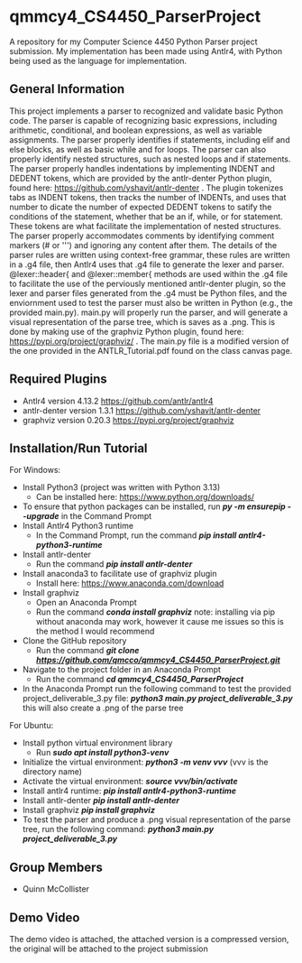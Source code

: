 # qmmcy4_CS4450_ParserProject
A repository for my Computer Science 4450 Python Parser project submission. My implementation has been made using Antlr4, with Python being used as the language for implementation. 
## General Information
This project implements a parser to recognized and validate basic Python code. The parser is capable of recognizing basic expressions, including arithmetic, conditional, and boolean expressions, as well as variable assignments. The parser properly identifies if statements, including elif and else blocks, as well as basic while and for loops. The parser can also properly identify nested structures, such as nested loops and if statements. The parser properly handles indentations by implementing INDENT and DEDENT tokens, which are provided by the antlr-denter Python plugin, found here: https://github.com/yshavit/antlr-denter . The plugin tokenizes tabs as INDENT tokens, then tracks the number of INDENTs, and uses that number to dicate the number of expected DEDENT tokens to satify the conditions of the statement, whether that be an if, while, or for statement. These tokens are what facilitate the implementation of nested structures. The parser properly accommodates comments by identifying comment markers (# or ''') and ignoring any content after them. The details of the parser rules are written using context-free grammar, these rules are written in a .g4 file, then Antlr4 uses that .g4 file to generate the lexer and parser. @lexer::header{ and @lexer::member{ methods are used within the .g4 file to facilitate the use of the perviously mentioned antlr-denter plugin, so the lexer and parser files generated from the .g4 must be Python files, and the enviornment used to test the parser must also be written in Python (e.g., the provided main.py). main.py will properly run the parser, and will generate a visual representation of the parse tree, which is saves as a .png. This is done by making use of the graphviz Python plugin, found here: https://pypi.org/project/graphviz/ . The main.py file is a modified version of the one provided in the ANTLR_Tutorial.pdf found on the class canvas page. 
## Required Plugins
* Antlr4 version 4.13.2 https://github.com/antlr/antlr4
* antlr-denter version 1.3.1 https://github.com/yshavit/antlr-denter
* graphviz version 0.20.3 https://pypi.org/project/graphviz
## Installation/Run Tutorial
For Windows:
* Install Python3 (project was written with Python 3.13)
  * Can be installed here: https://www.python.org/downloads/
* To ensure that python packages can be installed, run ***py -m ensurepip --upgrade*** in the Command Prompt
* Install Antlr4 Python3 runtime
  * In the Command Prompt, run the command ***pip install antlr4-python3-runtime***
* Install antlr-denter
  * Run the command ***pip install antlr-denter***
* Install anaconda3 to facilitate use of graphviz plugin
  * Install here: https://www.anaconda.com/download 
* Install graphviz
  * Open an Anaconda Prompt
  * Run the command ***conda install graphviz*** note: installing via pip without anaconda may work, however it cause me issues so this is the method I would recommend
* Clone the GitHub repository
  * Run the command ***git clone https://github.com/qmcco/qmmcy4_CS4450_ParserProject.git***
* Navigate to the project folder in an Anaconda Prompt
  * Run the command ***cd qmmcy4_CS4450_ParserProject***
* In the Anaconda Prompt run the following command to test the provided project_deliverable_3.py file: ***python3 main.py project_deliverable_3.py*** this will also create a .png of the parse tree

For Ubuntu:
* Install python virtual environment library
  * Run ***sudo apt install python3-venv***
* Initialize the virtual environment: ***python3 -m venv vvv*** (vvv is the directory name)
* Activate the virtual environment: ***source vvv/bin/activate***
* Install antlr4 runtime: ***pip install antlr4-python3-runtime***
* Install antlr-denter ***pip install antlr-denter***
* Install graphviz ***pip install graphviz***
* To test the parser and produce a .png visual representation of the parse tree, run the following command: ***python3 main.py project_deliverable_3.py***

## Group Members
* Quinn McCollister

## Demo Video
The demo video is attached, the attached version is a compressed version, the original will be attached to the project submission
